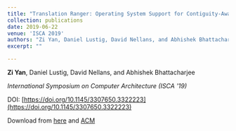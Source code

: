 ```yaml
---
title: "Translation Ranger: Operating System Support for Contiguity-Aware TLBs"
collection: publications
date: 2019-06-22
venue: 'ISCA 2019'
authors: "Zi Yan, Daniel Lustig, David Nellans, and Abhishek Bhattacharjee"
excerpt: ""

---
```


**Zi Yan**, Daniel Lustig, David Nellans, and Abhishek Bhattacharjee

*International Symposium on Computer Architecture (ISCA '19)*

DOI: [https://doi.org/10.1145/3307650.3322223](https://doi.org/10.1145/3307650.3322223)

Download from [here](/files/translation_ranger_isca2019.pdf) and [ACM](https://dl.acm.org/authorize?N689431)
